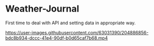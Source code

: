 # Weather-Journal
First time to deal with API and setting data in appropriate way.


https://user-images.githubusercontent.com/63031390/204886856-bdc8b934-dccc-41e4-90df-b0d65caf7b68.mp4

